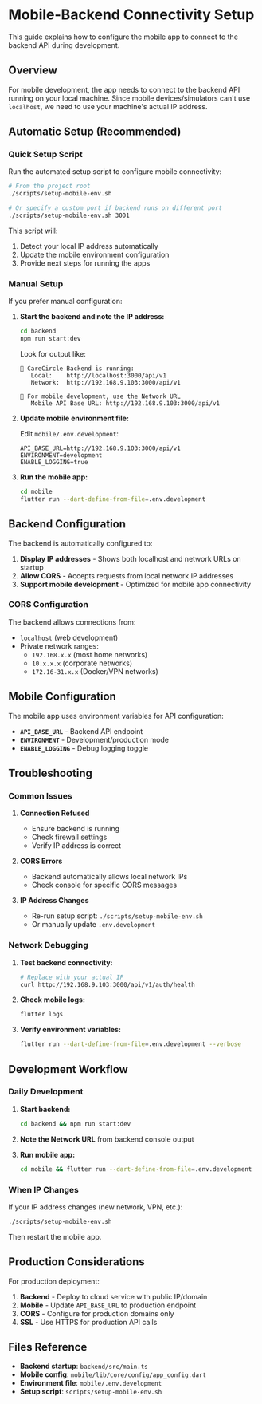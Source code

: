 # Mobile-Backend Connectivity Setup

This guide explains how to configure the mobile app to connect to the backend API during development.

## Overview

For mobile development, the app needs to connect to the backend API running on your local machine. Since mobile devices/simulators can't use `localhost`, we need to use your machine's actual IP address.

## Automatic Setup (Recommended)

### Quick Setup Script

Run the automated setup script to configure mobile connectivity:

```bash
# From the project root
./scripts/setup-mobile-env.sh

# Or specify a custom port if backend runs on different port
./scripts/setup-mobile-env.sh 3001
```

This script will:
1. Detect your local IP address automatically
2. Update the mobile environment configuration
3. Provide next steps for running the apps

### Manual Setup

If you prefer manual configuration:

1. **Start the backend and note the IP address:**
   ```bash
   cd backend
   npm run start:dev
   ```
   
   Look for output like:
   ```
   🚀 CareCircle Backend is running:
      Local:    http://localhost:3000/api/v1
      Network:  http://192.168.9.103:3000/api/v1
   
   📱 For mobile development, use the Network URL
      Mobile API Base URL: http://192.168.9.103:3000/api/v1
   ```

2. **Update mobile environment file:**
   
   Edit `mobile/.env.development`:
   ```env
   API_BASE_URL=http://192.168.9.103:3000/api/v1
   ENVIRONMENT=development
   ENABLE_LOGGING=true
   ```

3. **Run the mobile app:**
   ```bash
   cd mobile
   flutter run --dart-define-from-file=.env.development
   ```

## Backend Configuration

The backend is automatically configured to:

1. **Display IP addresses** - Shows both localhost and network URLs on startup
2. **Allow CORS** - Accepts requests from local network IP addresses
3. **Support mobile development** - Optimized for mobile app connectivity

### CORS Configuration

The backend allows connections from:
- `localhost` (web development)
- Private network ranges:
  - `192.168.x.x` (most home networks)
  - `10.x.x.x` (corporate networks)
  - `172.16-31.x.x` (Docker/VPN networks)

## Mobile Configuration

The mobile app uses environment variables for API configuration:

- **`API_BASE_URL`** - Backend API endpoint
- **`ENVIRONMENT`** - Development/production mode
- **`ENABLE_LOGGING`** - Debug logging toggle

## Troubleshooting

### Common Issues

1. **Connection Refused**
   - Ensure backend is running
   - Check firewall settings
   - Verify IP address is correct

2. **CORS Errors**
   - Backend automatically allows local network IPs
   - Check console for specific CORS messages

3. **IP Address Changes**
   - Re-run setup script: `./scripts/setup-mobile-env.sh`
   - Or manually update `.env.development`

### Network Debugging

1. **Test backend connectivity:**
   ```bash
   # Replace with your actual IP
   curl http://192.168.9.103:3000/api/v1/auth/health
   ```

2. **Check mobile logs:**
   ```bash
   flutter logs
   ```

3. **Verify environment variables:**
   ```bash
   flutter run --dart-define-from-file=.env.development --verbose
   ```

## Development Workflow

### Daily Development

1. **Start backend:**
   ```bash
   cd backend && npm run start:dev
   ```

2. **Note the Network URL** from backend console output

3. **Run mobile app:**
   ```bash
   cd mobile && flutter run --dart-define-from-file=.env.development
   ```

### When IP Changes

If your IP address changes (new network, VPN, etc.):

```bash
./scripts/setup-mobile-env.sh
```

Then restart the mobile app.

## Production Considerations

For production deployment:

1. **Backend** - Deploy to cloud service with public IP/domain
2. **Mobile** - Update `API_BASE_URL` to production endpoint
3. **CORS** - Configure for production domains only
4. **SSL** - Use HTTPS for production API calls

## Files Reference

- **Backend startup**: `backend/src/main.ts`
- **Mobile config**: `mobile/lib/core/config/app_config.dart`
- **Environment file**: `mobile/.env.development`
- **Setup script**: `scripts/setup-mobile-env.sh`
